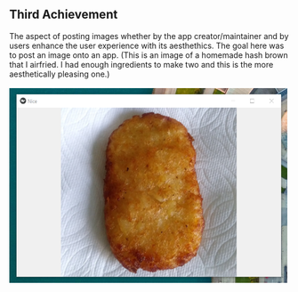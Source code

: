 ## Third Achievement
The aspect of posting images whether by the app creator/maintainer and by users enhance the user experience with its aesthethics. The goal here was to post an image onto an app. (This is an image of a homemade hash brown that I airfried. I had enough ingredients to make two and this is the more aesthetically pleasing one.)
<br/>
<br/>
<img src="../../images/image_post.png" width="500" height="350">
